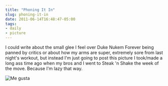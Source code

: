 ```yaml
---
title: "Phoning It In"
slug: phoning-it-in
date: 2011-06-14T16:48:47-05:00
tags:
- daily
- picture
---
```

I could write about the small glee I feel over Duke Nukem Forever being panned by critics or about how my arms are super, extremely sore from last night's workout, but instead I'm just going to post this picture I took/made a long ass time ago when my bros and I went to Steak 'n Shake the week of the move. Because I'm lazy that way.

![](http://images.dxprog.com/blog/vampire_shake.jpg "Me gusta")
